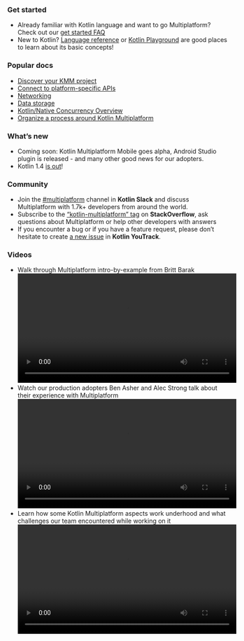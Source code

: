 [//]: # (title: Kotlin Multiplatform Mobile documentation)
[//]: # (auxiliary-id: Home)

### Get started

* Already familiar with Kotlin language and want to go Multiplatform? Check out our [get started FAQ](getting-started-faq.md)
* New to Kotlin? [Language reference](https://kotlinlang.org/docs/reference/) or [Kotlin Playground](https://play.kotlinlang.org/koans/overview) are good places to learn about its basic concepts!

### Popular docs

* [Discover your KMM project](discover-kmm-project.md)
* [Connect to platform-specific APIs](connect-to-platform-specific-apis.md)
* [Networking](use-ktor-for-networking.md)
* [Data storage](configure-sqldelight-for-data-storage.md)
* [Kotlin/Native Concurrency Overview](concurrency-overview.md)
* [Organize a process around Kotlin Multiplatform](organize-process-around-kmm.md)

### What’s new

* Coming soon: Kotlin Multiplatform Mobile goes alpha, Android Studio plugin is released  - and many other good news for our adopters.
* Kotlin 1.4 [is out](https://blog.jetbrains.com/kotlin/2020/08/kotlin-1-4-released-with-a-focus-on-quality-and-performance/)!

### Community

* Join the [#multiplatform](https://kotlinlang.slack.com/archives/C3PQML5NU) channel in **Kotlin Slack** and discuss Multiplatform with 1.7k+ developers from around the world.
* Subscribe to the [“kotlin-multiplatform” tag](https://stackoverflow.com/questions/tagged/kotlin-multiplatform) on **StackOverflow**, ask questions about Multiplatform or help other developers with answers
* If you encounter a bug or if you have a feature request, please don’t hesitate to create [a new issue](https://youtrack.jetbrains.com/newIssue?project=KT) in **Kotlin YouTrack**.
### Videos

* Walk through Multiplatform intro-by-example from Britt Barak
<video src="6iO1KrSb9K4"
       height="250"/>
* Watch our production adopters Ben Asher and Alec Strong talk about their experience with Multiplatform
<video src="je8aqW48JiA"
       height="250"/>
* Learn how some Kotlin Multiplatform aspects work underhood and what challenges our team encountered while working on it
<video src="oBv1QykLAXc"
       height="250"/>